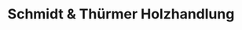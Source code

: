 ---
title: "Schmidt & Thürmer Holzhandlung"
url: /neubrandenburg/schmidt-und-thuermer-holzhandlung/
shop: Baustoffe
---